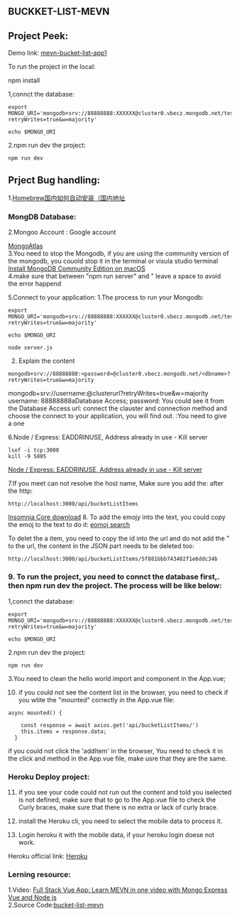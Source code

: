 ## BUCKKET-LIST-MEVN 
## Project Peek:
Demo link: [mevn-bucket-list-app1](https://mevn-bucket-list-app1.herokuapp.com/)

To run the project in the local:

npm install 

1,connct the database:  
```
export MONGO_URI='mongodb+srv://88888888:XXXXXX@cluster0.vbecz.mongodb.net/test?retryWrites=true&w=majority'

echo $MONGO_URI
```
2.npm run dev the project:
```
npm run dev
```

## Prject Bug  handling:

1.[Homebrew国内如何自动安装（国内地址](https://zhuanlan.zhihu.com/p/111014448)  

### MongDB Database:
2.Mongoo Account : Google account 

[MongoAtlas](https://cloud.mongodb.com/v2/5f8737ed76b45308cd24df78#security/database/roles)  
3.You need to stop the Mongodb, if you are using the community version of the mongodb, you couold stop it in the terminal or visula studio terminal  
[Install MongoDB Community Edition on macOS](https://docs.mongodb.com/manual/tutorial/install-mongodb-on-os-x/)  
4.make sure that between "npm run server" and \" leave a space to avoid the error happend  

5.Connect to your application: 
1.The process to run your Mongodb:  
```
export MONGO_URI='mongodb+srv://88888888:XXXXXX@cluster0.vbecz.mongodb.net/test?retryWrites=true&w=majority'

echo $MONGO_URI

node server.js
```

2. Explain the content
```
mongodb+srv://88888888:<password>@cluster0.vbecz.mongodb.net/<dbname>?retryWrites=true&w=majority
```
mongodb+srv://username:<password>@clusterurl<dbname>?retryWrites=true&w=majority
username: 88888888aDatabase Access;
password: You could see it from the Database Access
url: connect the clauster and connection method and choose the connect to your application, you will find out.
<dbname>:You need to give a one

6.Node / Express: EADDRINUSE, Address already in use - Kill server
```
lsof -i tcp:3000
kill -9 5805
```
[Node / Express: EADDRINUSE, Address already in use - Kill server](https://stackoverflow.com/questions/4075287/node-express-eaddrinuse-address-already-in-use-kill-server)

7.If you meet can not resolve the host name, Make sure you add the: after the http:
```
http://localhost:3000/api/bucketListItems
```
[Insomnia Core download](https://insomnia.rest/download/#mac)
8. To add the emojy into the text, you could copy the emoj to the text to do it:
[eomoj search](https://getemoji.com/#food-drink)  

To delet the a item, you need to copy the id into the url and do not add the " to the url, the content in the JSON part needs to 
be deleted too:
```
http://localhost:3000/api/bucketListItems/5f881bbb743402f1e6ddc34b
```
### 9. To run the project, you need to connct the database first,. then npm run dev the project. The process will be like below:
1,connct the database:  
```
export MONGO_URI='mongodb+srv://88888888:XXXXXX@cluster0.vbecz.mongodb.net/test?retryWrites=true&w=majority'

echo $MONGO_URI
```
2.npm run dev the project:
```
npm run dev
```
3.You need to clean the hello world import and component in the App.vue;  

10. if you could not see the content list in the browser, you need to check if you wtite the "mounted" correctly in the App.vue file:
```
async mounted() {

    const response = await axios.get('api/bucketListItems/')
    this.items = response.data;
  }
```

if you could not click the 'addItem' in the browser, You need to check it in the click and method in the App.vue file, make usre that they are the same.

### Heroku Deploy project:  
11. if you see your code could not run out the content and told you iselected is not defined, make sure that to go to the App.vue file to check the Curly braces, make sure that there is no extra or lack of curly brace.  

12. install the Heroku cli, you need to select the mobile data to process it.  

13. Login heroku it with the mobile data, if your heroku login doese not work.   

Heroku official link: [Heroku](https://dashboard.heroku.com/)

### Lerning resource:
1.Video: [Full Stack Vue App: Learn MEVN in one video with Mongo Express Vue and Node js](https://www.youtube.com/watch?v=vr6O-IYebXA&list=PLul9aZOSt5CPetBw-Nl_6PzdgG-bBYL75&index=3&t=137s&ab_channel=EstebanCodes)  
2.Source Code:[bucket-list-mevn](https://github.com/3stbn/bucket-list-mevn/pulls)  